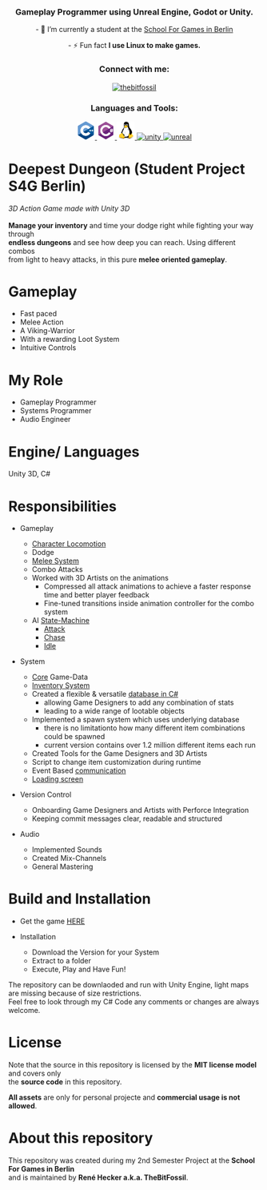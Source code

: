 <h3 align ="center"> Gameplay Programmer using Unreal Engine, Godot or Unity.</h3>
<p align="center">- 🔭 I’m currently a student at the <a href ="https://www.school4games.net/">School For Games in Berlin</a></p>
<p align="center">- ⚡ Fun fact <b>I use Linux to make games.</b></p>

<h3 align="center">Connect with me:</h3>
<p align="center">
<a href="https://linkedin.com/in/thebitfossil" target="blank"><img align="center" src="https://raw.githubusercontent.com/rahuldkjain/github-profile-readme-generator/master/src/images/icons/Social/linked-in-alt.svg" alt="thebitfossil" height="30" width="40" /></a>
</p>

<h3 align="center">Languages and Tools:</h3>
<p align="center"> <a href="https://www.w3schools.com/cpp/" target="_blank" rel="noreferrer"> <img src="https://raw.githubusercontent.com/devicons/devicon/master/icons/cplusplus/cplusplus-original.svg" alt="cplusplus" width="36" height="36"/> </a> <a href="https://www.w3schools.com/cs/" target="_blank" rel="noreferrer"> <img src="https://raw.githubusercontent.com/devicons/devicon/master/icons/csharp/csharp-original.svg" alt="csharp" width="36" height="36"/> </a> <a href="https://www.linux.org/" target="_blank" rel="noreferrer"> <img src="https://raw.githubusercontent.com/devicons/devicon/master/icons/linux/linux-original.svg" alt="linux" width="36" height="36"/> </a> <a href="https://unity.com/" target="_blank" rel="noreferrer"> <img src="https://www.vectorlogo.zone/logos/unity3d/unity3d-icon.svg" alt="unity" width="36" height="40"/> </a> <a href="https://unrealengine.com/" target="_blank" rel="noreferrer"> <img src="https://raw.githubusercontent.com/kenangundogan/fontisto/036b7eca71aab1bef8e6a0518f7329f13ed62f6b/icons/svg/brand/unreal-engine.svg" alt="unreal" width="36" height="36"/> </a> </p>

# Deepest Dungeon (Student Project S4G Berlin)

*3D Action Game made with Unity 3D*\
\
**Manage your inventory** and time your dodge right while fighting your way through \
**endless dungeons** and see how deep you can reach. Using different combos \
from light to heavy attacks, in this pure **melee oriented gameplay**.

# Gameplay
* Fast paced
* Melee Action
* A Viking-Warrior
* With a rewarding Loot System
* Intuitive Controls

# My Role
* Gameplay Programmer
* Systems Programmer
* Audio Engineer

# Engine/ Languages
Unity 3D, C#

# Responsibilities
- Gameplay
  * <a href ="https://github.com/TheBitFossil/DeepestDungeon/tree/master/Assets/_Source/Actors/Player/Scripts">Character Locomotion</a>
  * Dodge
  * <a href ="https://github.com/TheBitFossil/DeepestDungeon/tree/master/Assets/_Source/Actors/Player/Weapons">Melee System</a>
  * Combo Attacks
  * Worked with 3D Artists on the animations 
    - Compressed all attack animations to achieve a faster response time and better player feedback
    - Fine-tuned transitions inside animation controller for the combo system
  * AI <a href ="https://github.com/TheBitFossil/DeepestDungeon/tree/master/Assets/_Source/Actors/Enemies">State-Machine
    - <a href ="https://github.com/TheBitFossil/DeepestDungeon/blob/master/Assets/_Source/Actors/Enemies/States/AttackState.cs">Attack</a>
    - <a href ="https://github.com/TheBitFossil/DeepestDungeon/blob/master/Assets/_Source/Actors/Enemies/States/ChaseState.cs">Chase</a>
    - <a href ="https://github.com/TheBitFossil/DeepestDungeon/blob/master/Assets/_Source/Actors/Enemies/States/IdleState.cs">Idle</a>
- System
  * <a href ="https://github.com/TheBitFossil/DeepestDungeon/blob/master/Assets/_Source/Coordinators/Game.cs">Core</a> Game-Data
  * <a href ="https://github.com/TheBitFossil/DeepestDungeon/tree/master/Assets/_Source/Inventory/Scripts">Inventory System</a>
  * Created a flexible & versatile <a href ="https://github.com/TheBitFossil/DeepestDungeon/tree/master/Assets/_Source/Loot/ItemDatabase">database in C#</a> 
    - allowing Game Designers to add any combination of stats
    - leading to a wide range of lootable objects
  * Implemented a spawn system which uses underlying database
    - there is no limitationto how many different item combinations could be spawned
    - current version contains over 1.2 million different items each run
  * Created Tools for the Game Designers and 3D Artists 
   - Script to change item customization during runtime 
   * Event Based <a href ="https://github.com/TheBitFossil/DeepestDungeon/tree/master/Assets/_Source/Coordinators">communication</a>
   * <a href ="https://github.com/TheBitFossil/DeepestDungeon/blob/master/Assets/_Source/Coordinators/LoadingScreen.cs">Loading screen</a>

- Version Control
  * Onboarding Game Designers and Artists with Perforce Integration
  * Keeping commit messages clear, readable and structured
 
- Audio
  * Implemented Sounds
  * Created Mix-Channels 
  * General Mastering

# Build and Installation
* Get the game [HERE](https://s4g.itch.io/deepest-dungeon)

* Installation
  - Download the Version for your System
  - Extract to a folder
  - Execute, Play and Have Fun!

The repository can be downlaoded and run with Unity Engine, light maps are missing because of size restrictions. \
Feel free to look through my C# Code any comments or changes are always welcome.

# License
Note that the source in this repository is licensed by the **MIT license model** and covers only \
the **source code** in this repository.

**All assets** are only for personal projecte and **commercial usage is not allowed**.

# About this repository
This repository was created during my 2nd Semester Project at the **School For Games in Berlin** \
and is maintained by **René Hecker a.k.a. TheBitFossil**.

